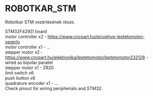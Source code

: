 # ROBOTKAR_STM
Robotkar STM vezérlésének része. 

STM32F429ZI board <br />
motor controller x2 - https://www.cncpart.hu/picodrive-leptetomotor-vezerlo <br />
motor controller x1 - ... <br />
stepper motor x2 - https://www.cncpart.hu/elektronika/leptetomotor/leptetomotor232128 - wired as bipolar parallel <br />
stepper motor x1 - ZR20 <br />
limit switch x6 <br />
push button x6 <br />
quadrature encoder x1 - ... <br />
Check pinout for wiring peripherials and STM32.
